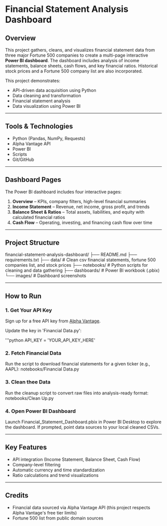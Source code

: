 # Financial Statement Analysis Dashboard

## Overview
This project gathers, cleans, and visualizes financial statement data from three major Fortune 500 companies to create a multi-page interactive **Power BI dashboard**. The dashboard includes analysis of income statements, balance sheets, cash flows, and key financial ratios. Historical stock prices and a Fortune 500 company list are also incorporated.

This project demonstrates:
- API-driven data acquisition using Python
- Data cleaning and transformation
- Financial statement analysis
- Data visualization using Power BI

---

## Tools & Technologies
- Python (Pandas, NumPy, Requests)
- Alpha Vantage API
- Power BI
- Scripts
- Git/GitHub

---

## Dashboard Pages
The Power BI dashboard includes four interactive pages:
1. **Overview** – KPIs, company filters, high-level financial summaries  
2. **Income Statement** – Revenue, net income, gross profit, and trends  
3. **Balance Sheet & Ratios** – Total assets, liabilities, and equity with calculated financial ratios  
4. **Cash Flow** – Operating, investing, and financing cash flow over time  

---

## Project Structure
financial-statement-analysis-dashboard/
├── README.md
├── requirements.txt
├── data/ # Clean csv financial statements, fortune 500 companies list, and stock prices
├── notebooks/ # Python scripts for cleaning and data gathering
├── dashboards/ # Power BI workbook (.pbix)
└── images/ # Dashboard screenshots

---

## How to Run

### 1. Get Your API Key
Sign up for a free API key from [Alpha Vantage](https://www.alphavantage.co/support/#api-key).

Update the key in 'Financial Data.py':

'''python
API_KEY = 'YOUR_API_KEY_HERE'

### 2. Fetch Financial Data
Run the script to download financial statements for a given ticker (e.g., AAPL):
notebooks/Financial Data.py

### 3. Clean thee Data
Run the cleanup script to convert raw files into analysis-ready format:
notebooks/Clean Up.py

### 4. Open Power BI Dashboard
Launch Financial_Statement_Dashboard.pbix in Power BI Desktop to explore the dashboard. 
If prompted, point data sources to your local cleaned CSVs.

---

## Key Features
- API integration (Income Statement, Balance Sheet, Cash Flow)
- Company-level filtering
- Automatic currency and time standardization
- Ratio calculations and trend visualizations

---

## Credits
- Financial data sourced via Alpha Vantage API (this project respects Alpha Vantage's free tier limits)
- Fortune 500 list from public domain sources
